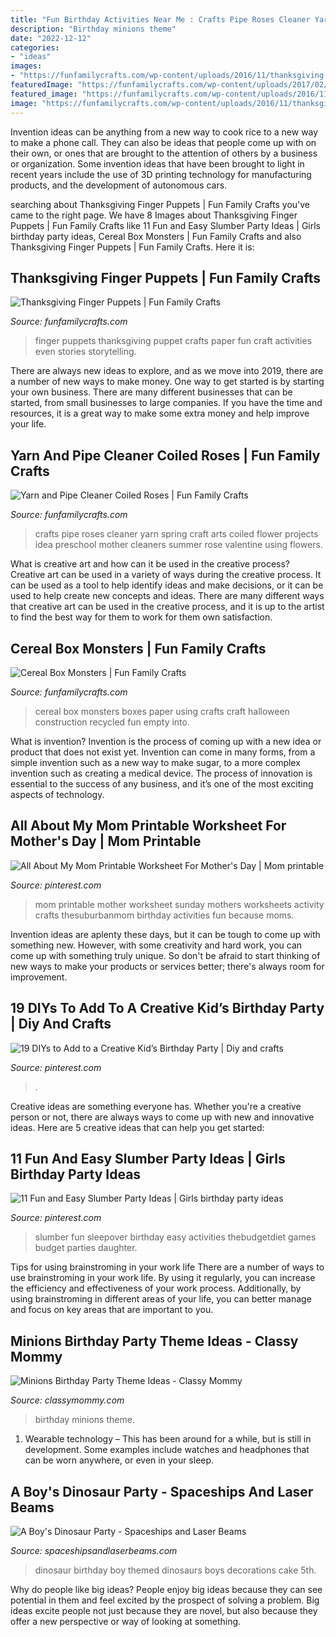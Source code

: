 ```yaml
---
title: "Fun Birthday Activities Near Me : Crafts Pipe Roses Cleaner Yarn Spring Craft Arts Coiled Flower Projects Idea Preschool Mother Cleaners Summer Rose Valentine Using Flowers"
description: "Birthday minions theme"
date: "2022-12-12"
categories:
- "ideas"
images:
- "https://funfamilycrafts.com/wp-content/uploads/2016/11/thanksgiving-finger-puppets-925x1024.jpg"
featuredImage: "https://funfamilycrafts.com/wp-content/uploads/2017/02/pipe-cleaner-roses.jpg"
featured_image: "https://funfamilycrafts.com/wp-content/uploads/2016/11/thanksgiving-finger-puppets-925x1024.jpg"
image: "https://funfamilycrafts.com/wp-content/uploads/2016/11/thanksgiving-finger-puppets-925x1024.jpg"
---
```



Invention ideas can be anything from a new way to cook rice to a new way to make a phone call. They can also be ideas that people come up with on their own, or ones that are brought to the attention of others by a business or organization. Some invention ideas that have been brought to light in recent years include the use of 3D printing technology for manufacturing products, and the development of autonomous cars.

	

		
searching about Thanksgiving Finger Puppets | Fun Family Crafts you've came to the right page. We have 8 Images about Thanksgiving Finger Puppets | Fun Family Crafts like 11 Fun and Easy Slumber Party Ideas | Girls birthday party ideas, Cereal Box Monsters | Fun Family Crafts and also Thanksgiving Finger Puppets | Fun Family Crafts. Here it is:
		
    
## Thanksgiving Finger Puppets | Fun Family Crafts

<img loading=lazy src="https://funfamilycrafts.com/wp-content/uploads/2016/11/thanksgiving-finger-puppets-925x1024.jpg" onerror="this.onerror=null;this.src='https://tse4.mm.bing.net/th?id=OIP.iZDNcOQaq6QHM9A9jRfqzQHaIM&amp;pid=15.1';" alt="Thanksgiving Finger Puppets | Fun Family Crafts">

_Source: funfamilycrafts.com_

>finger puppets thanksgiving puppet crafts paper fun craft activities even stories storytelling. 

	

There are always new ideas to explore, and as we move into 2019, there are a number of new ways to make money. One way to get started is by starting your own business. There are many different businesses that can be started, from small businesses to large companies. If you have the time and resources, it is a great way to make some extra money and help improve your life.

    
## Yarn And Pipe Cleaner Coiled Roses | Fun Family Crafts

<img loading=lazy src="https://funfamilycrafts.com/wp-content/uploads/2017/02/pipe-cleaner-roses.jpg" onerror="this.onerror=null;this.src='https://tse3.mm.bing.net/th?id=OIP.4qHWYXJ3IWajsXdsVfO7RQHaMm&amp;pid=15.1';" alt="Yarn and Pipe Cleaner Coiled Roses | Fun Family Crafts">

_Source: funfamilycrafts.com_

>crafts pipe roses cleaner yarn spring craft arts coiled flower projects idea preschool mother cleaners summer rose valentine using flowers. 

	

What is creative art and how can it be used in the creative process?
Creative art can be used in a variety of ways during the creative process. It can be used as a tool to help identify ideas and make decisions, or it can be used to help create new concepts and ideas. There are many different ways that creative art can be used in the creative process, and it is up to the artist to find the best way for them to work for them own satisfaction.

    
## Cereal Box Monsters | Fun Family Crafts

<img loading=lazy src="https://funfamilycrafts.com/wp-content/uploads/2013/10/cereal-box-monsters-2.jpg" onerror="this.onerror=null;this.src='https://tse2.mm.bing.net/th?id=OIP.YXjFCLE3Hawf2KhKTekulQHaLH&amp;pid=15.1';" alt="Cereal Box Monsters | Fun Family Crafts">

_Source: funfamilycrafts.com_

>cereal box monsters boxes paper using crafts craft halloween construction recycled fun empty into. 

	

What is invention?
Invention is the process of coming up with a new idea or product that does not exist yet. Invention can come in many forms, from a simple invention such as a new way to make sugar, to a more complex invention such as creating a medical device. The process of innovation is essential to the success of any business, and it’s one of the most exciting aspects of technology.

    
## All About My Mom Printable Worksheet For Mother&#039;s Day | Mom Printable

<img loading=lazy src="https://i.pinimg.com/736x/c2/c8/25/c2c825a09a1c650f6cbe43766004b0e8.jpg" onerror="this.onerror=null;this.src='https://tse2.mm.bing.net/th?id=OIP.Tl7256yExuL16L0RcDdcRwHaKB&amp;pid=15.1';" alt="All About My Mom Printable Worksheet For Mother&#039;s Day | Mom printable">

_Source: pinterest.com_

>mom printable mother worksheet sunday mothers worksheets activity crafts thesuburbanmom birthday activities fun because moms. 

	

Invention ideas are aplenty these days, but it can be tough to come up with something new. However, with some creativity and hard work, you can come up with something truly unique. So don't be afraid to start thinking of new ways to make your products or services better; there's always room for improvement.

    
## 19 DIYs To Add To A Creative Kid’s Birthday Party | Diy And Crafts

<img loading=lazy src="https://i.pinimg.com/736x/36/bf/0d/36bf0d1108778e1b17400977cf43b375.jpg" onerror="this.onerror=null;this.src='https://tse4.mm.bing.net/th?id=OIP.9wlzDb4DYukDwNxKx71xAwHaLH&amp;pid=15.1';" alt="19 DIYs to Add to a Creative Kid’s Birthday Party | Diy and crafts">

_Source: pinterest.com_

>. 

	

Creative ideas are something everyone has. Whether you're a creative person or not, there are always ways to come up with new and innovative ideas. Here are 5 creative ideas that can help you get started: 

    
## 11 Fun And Easy Slumber Party Ideas | Girls Birthday Party Ideas

<img loading=lazy src="https://i.pinimg.com/736x/4b/6d/f5/4b6df55a4dd84a42a4d09268baa7485b--sleepover-party-slumber-parties.jpg" onerror="this.onerror=null;this.src='https://tse1.mm.bing.net/th?id=OIP.yYhyRON988HHRR0FhPYgmQHaLG&amp;pid=15.1';" alt="11 Fun and Easy Slumber Party Ideas | Girls birthday party ideas">

_Source: pinterest.com_

>slumber fun sleepover birthday easy activities thebudgetdiet games budget parties daughter. 

	

Tips for using brainstroming in your work life
There are a number of ways to use brainstroming in your work life. By using it regularly, you can increase the efficiency and effectiveness of your work process. Additionally, by using brainstroming in different areas of your life, you can better manage and focus on key areas that are important to you.

    
## Minions Birthday Party Theme Ideas - Classy Mommy

<img loading=lazy src="http://classymommy.com/wp-content/uploads/2015/08/IMG_0598.jpg" onerror="this.onerror=null;this.src='https://tse1.mm.bing.net/th?id=OIP.9BjioKepljnWhUz8jmRmqAHaKX&amp;pid=15.1';" alt="Minions Birthday Party Theme Ideas - Classy Mommy">

_Source: classymommy.com_

>birthday minions theme. 

	

1. Wearable technology – This has been around for a while, but is still in development. Some examples include watches and headphones that can be worn anywhere, or even in your sleep.

    
## A Boy&#039;s Dinosaur Party - Spaceships And Laser Beams

<img loading=lazy src="https://spaceshipsandlaserbeams.com/wp-content/uploads/2015/09/dinosaur-themed-birthday-party-ideas-boys.jpg" onerror="this.onerror=null;this.src='https://tse3.mm.bing.net/th?id=OIP.vkKZ85RzDNE1_zH_epgCBwHaLH&amp;pid=15.1';" alt="A Boy&#039;s Dinosaur Party - Spaceships and Laser Beams">

_Source: spaceshipsandlaserbeams.com_

>dinosaur birthday boy themed dinosaurs boys decorations cake 5th. 

	

Why do people like big ideas?
People enjoy big ideas because they can see potential in them and feel excited by the prospect of solving a problem. Big ideas excite people not just because they are novel, but also because they offer a new perspective or way of looking at something.

